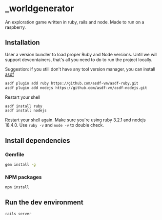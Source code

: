 # _worldgenerator
An exploration game written in ruby, rails and node. Made to run on a raspberry.

## Installation
User a version bundler to load proper Ruby and Node versions.
Until we will support devcontainers, that's all you need to do to run the project locally.

Suggestion: if you still don't have any tool version manager, you can install [asdf]()

```sh
asdf plugin add ruby https://github.com/asdf-vm/asdf-ruby.git
asdf plugin add nodejs https://github.com/asdf-vm/asdf-nodejs.git
```

Restart your shell

```sh
asdf install ruby
asdf install nodejs
```

Restart your shell again.
Make sure you're using ruby 3.2.1 and nodejs 18.4.0. Use `ruby -v` and `node -v` to double check.

## Install dependencies

### Gemfile
```sh
gem install -g
```

### NPM packages
```sh
npm install
```

## Run the dev environment
```sh
rails server
```
